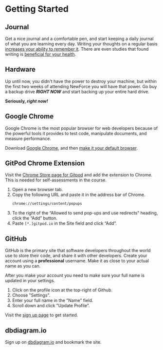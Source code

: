 # Getting Started

## Journal

Get a nice journal and a comfortable pen, and start keeping a daily journal of what you are learning every day. Writing your thoughts on a regular basis [increases your ability to remember it](https://www.lifehack.org/articles/featured/writing-and-remembering-why-we-remember-what-we-write.html). There are even studies that found writing is [beneficial for your health](https://www.apa.org/monitor/sep01/keepdiary.aspx).

## Hardware

Up until now, you didn't have the power to destroy your machine, but within the first two weeks of attending NewForce you will have that power. Go buy a backup drive _**RIGHT NOW**_ and start backing up your entire hard drive.

**Seriously, _right now!_**

## Google Chrome

Google Chrome is the most popular browser for web developers because of the powerful tools it provides to test code, manipulate documents, and measure performance.

Download [Google Chrome](https://www.google.com/chrome/browser/desktop/index.html), and then [make it your default browser](https://support.google.com/chrome/answer/95417?co=GENIE.Platform%3DDesktop&hl=en).

## GitPod Chrome Extension

Visit the [Chrome Store page for Gitpod](https://chrome.google.com/webstore/detail/gitpod-always-ready-to-co/dodmmooeoklaejobgleioelladacbeki?hl=en) and add the extension to Chrome. This is needed for self-assessments in the course.

1. Open a new browser tab.
1. Copy the following URL and paste it in the address bar of Chrome.
    ```sh
    chrome://settings/content/popups
    ```
1. To the right of the “Allowed to send pop-ups and use redirects” heading, click the “Add” button.
1. Paste `[*.]gitpod.io` in the Site field and click “Add”.

## GitHub

GitHub is the primary site that software developers throughout the world use to store their code, and share it with other developers. Create your account using a **professional** username. Make it as close to your actual name as you can.

After you make your account you need to make sure your full name is updated in your settings.

1. Click on the profile icon at the top-right of Github.
1. Choose "Settings".
1. Enter your full name in the "Name" field.
1. Scroll down and click "Update Profile".

Visit the [sign up page](https://github.com/join) to get started.

## dbdiagram.io

Sign up on [dbdiagram.io](https://dbdiagram.io) and bookmark the site.
